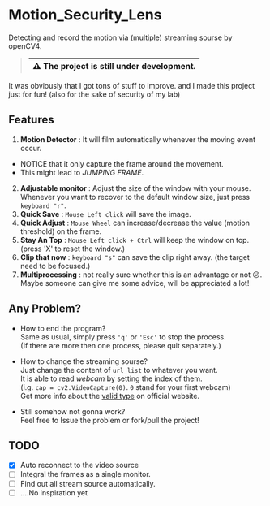 # Motion_Security_Lens
Detecting and record the motion via (multiple) streaming sourse by openCV4.

> | :warning: **The project is still under development.**|
> |---|

It was obviously that I got tons of stuff to improve. and I made this project just for fun! (also for the sake of security of my lab)


## Features

1. **Motion Detector** : It will film automatically whenever the moving event occur. 
* NOTICE that it only capture the frame around the movement.
* This might lead to *JUMPING FRAME*.
2. **Adjustable monitor** : Adjust the size of the window with your mouse. Whenever you want to recover to the default window size, just press `keyboard "r"`.
3. **Quick Save** : `Mouse Left click` will save the image.
4. **Quick Adjust** : `Mouse Wheel` can increase/decrease the value (motion threshold) on the frame.
5. **Stay An Top** : `Mouse Left click + Ctrl` will keep the window on top. (press 'X' to reset the window.)
6. **Clip that now** : `keyboard "s"` can save the clip right away. (the target need to be focused.)
7. **Multiprocessing** : not really sure whether this is an advantage or not :confused:.   Maybe someone can give me some advice, will be appreciated a lot!

## Any Problem?
- How to end the program?  
Same as usual, simply press `'q'` or `'Esc'` to stop the process.  
(If there are more then one process, please quit separately.)   

- How to change the streaming sourse?  
Just change the content of `url_list` to whatever you want.   
It is able to read *webcam* by setting the index of them.   
(i.g. `cap = cv2.VideoCapture(0)`. `0` stand for your first webcam)  
Get more info about the [valid type](https://docs.opencv.org/3.4/d4/da8/group__imgcodecs.html#ga288b8b3da0892bd651fce07b3bbd3a56) on official website.

- Still somehow not gonna work?   
Feel free to Issue the problem or fork/pull the project!

## TODO
- [X] Auto reconnect to the video source
- [ ] Integral the frames as a single monitor.
- [ ] Find out all stream source automatically.
- [ ] ....No inspiration yet
